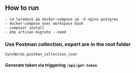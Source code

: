 ## How to run
    - cd laradock && docker-compose up -d nginx postgres
    - docker-compose exec workspace bash
    - composer install
    - php artisan migrate --seed
### Use Postman collection, export are in the root folder 
```
SyncWords.postman_collection.json
```
#### Generate token via triggering `` /api/get-token ``
